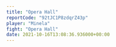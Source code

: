 ```yaml
---
title: "Opera Hall"
reportCode: "92tJC1P8zdqrZ43p"
player: "Minela"
fight: "Opera Hall"
date: 2021-10-16T13:08:36.936000+00:00
---
```

